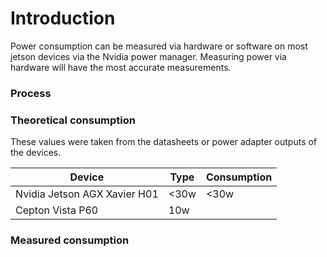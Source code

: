 # Introduction

Power consumption can be measured via hardware or software on most jetson devices via the Nvidia power manager. Measuring power via hardware will have the most accurate measurements.

### Process



### Theoretical consumption

These values were taken from the datasheets or power adapter outputs of the devices.

| Device                        | Type  | Consumption   |
|-------------------------------|-------|------------   |
| Nvidia Jetson AGX Xavier H01  | <30w  |   <30w        |
| Cepton Vista P60              | 10w   | 

### Measured consumption